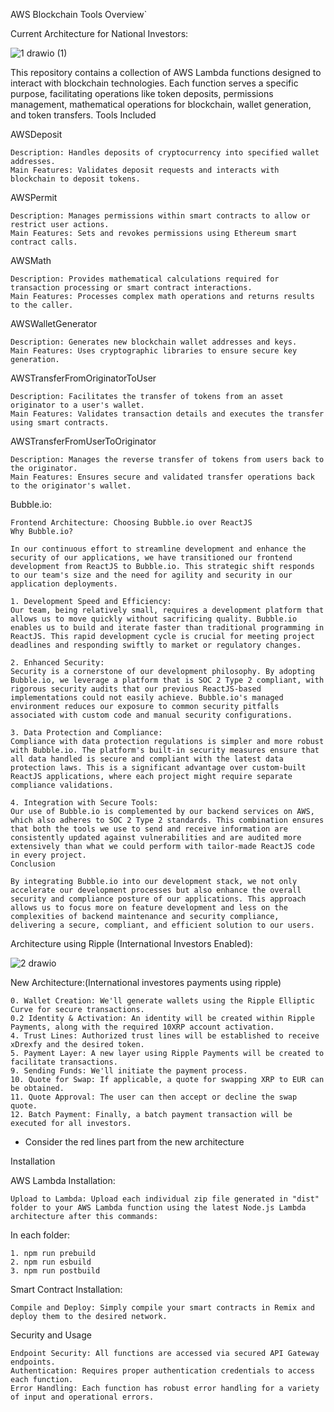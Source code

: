 AWS Blockchain Tools Overview`



Current Architecture for National Investors:

![1 drawio (1)](https://github.com/hcaumo/Ripple/assets/65081463/cdb3095b-f625-4388-a890-b04d0b852967)


This repository contains a collection of AWS Lambda functions designed to interact with blockchain technologies. Each function serves a specific purpose, facilitating operations like token deposits, permissions management, mathematical operations for blockchain, wallet generation, and token transfers.
Tools Included

AWSDeposit

    Description: Handles deposits of cryptocurrency into specified wallet addresses.
    Main Features: Validates deposit requests and interacts with blockchain to deposit tokens.

AWSPermit

    Description: Manages permissions within smart contracts to allow or restrict user actions.
    Main Features: Sets and revokes permissions using Ethereum smart contract calls.

AWSMath

    Description: Provides mathematical calculations required for transaction processing or smart contract interactions.
    Main Features: Processes complex math operations and returns results to the caller.

AWSWalletGenerator

    Description: Generates new blockchain wallet addresses and keys.
    Main Features: Uses cryptographic libraries to ensure secure key generation.

AWSTransferFromOriginatorToUser

    Description: Facilitates the transfer of tokens from an asset originator to a user's wallet.
    Main Features: Validates transaction details and executes the transfer using smart contracts.

AWSTransferFromUserToOriginator

    Description: Manages the reverse transfer of tokens from users back to the originator.
    Main Features: Ensures secure and validated transfer operations back to the originator's wallet.


Bubble.io:

    Frontend Architecture: Choosing Bubble.io over ReactJS
    Why Bubble.io?

    In our continuous effort to streamline development and enhance the security of our applications, we have transitioned our frontend development from ReactJS to Bubble.io. This strategic shift responds to our team's size and the need for agility and security in our application deployments.

    1. Development Speed and Efficiency:
    Our team, being relatively small, requires a development platform that allows us to move quickly without sacrificing quality. Bubble.io enables us to build and iterate faster than traditional programming in ReactJS. This rapid development cycle is crucial for meeting project deadlines and responding swiftly to market or regulatory changes.

    2. Enhanced Security:
    Security is a cornerstone of our development philosophy. By adopting Bubble.io, we leverage a platform that is SOC 2 Type 2 compliant, with rigorous security audits that our previous ReactJS-based implementations could not easily achieve. Bubble.io's managed environment reduces our exposure to common security pitfalls associated with custom code and manual security configurations.

    3. Data Protection and Compliance:
    Compliance with data protection regulations is simpler and more robust with Bubble.io. The platform's built-in security measures ensure that all data handled is secure and compliant with the latest data protection laws. This is a significant advantage over custom-built ReactJS applications, where each project might require separate compliance validations.

    4. Integration with Secure Tools:
    Our use of Bubble.io is complemented by our backend services on AWS, which also adheres to SOC 2 Type 2 standards. This combination ensures that both the tools we use to send and receive information are consistently updated against vulnerabilities and are audited more extensively than what we could perform with tailor-made ReactJS code in every project.
    Conclusion

    By integrating Bubble.io into our development stack, we not only accelerate our development processes but also enhance the overall security and compliance posture of our applications. This approach allows us to focus more on feature development and less on the complexities of backend maintenance and security compliance, delivering a secure, compliant, and efficient solution to our users.


Architecture using Ripple (International Investors Enabled):


![2 drawio](https://github.com/hcaumo/Ripple/assets/65081463/3b4441bd-e13d-40f0-b764-28d0651c321c)


New Architecture:(International investores payments using ripple)

    0. Wallet Creation: We'll generate wallets using the Ripple Elliptic Curve for secure transactions.
    0.2 Identity & Activation: An identity will be created within Ripple Payments, along with the required 10XRP account activation.
    4. Trust Lines: Authorized trust lines will be established to receive xDrexfy and the desired token.
    5. Payment Layer: A new layer using Ripple Payments will be created to facilitate transactions.
    9. Sending Funds: We'll initiate the payment process.
    10. Quote for Swap: If applicable, a quote for swapping XRP to EUR can be obtained.
    11. Quote Approval: The user can then accept or decline the swap quote.
    12. Batch Payment: Finally, a batch payment transaction will be executed for all investors.

* Consider the red lines part from the new architecture


Installation

AWS Lambda Installation:

    Upload to Lambda: Upload each individual zip file generated in "dist" folder to your AWS Lambda function using the latest Node.js Lambda architecture after this commands:

In each folder:

    1. npm run prebuild
    2. npm run esbuild
    3. npm run postbuild

Smart Contract Installation:

    Compile and Deploy: Simply compile your smart contracts in Remix and deploy them to the desired network.

Security and Usage

    Endpoint Security: All functions are accessed via secured API Gateway endpoints.
    Authentication: Requires proper authentication credentials to access each function.
    Error Handling: Each function has robust error handling for a variety of input and operational errors.


